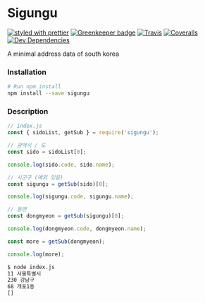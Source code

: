 # Sigungu

[![styled with prettier](https://img.shields.io/badge/styled_with-prettier-ff69b4.svg)](https://github.com/prettier/prettier)
[![Greenkeeper badge](https://badges.greenkeeper.io/alexjoverm/typescript-library-starter.svg)](https://greenkeeper.io/)
[![Travis](https://img.shields.io/travis/alexjoverm/typescript-library-starter.svg)](https://travis-ci.org/alexjoverm/typescript-library-starter)
[![Coveralls](https://img.shields.io/coveralls/alexjoverm/typescript-library-starter.svg)](https://coveralls.io/github/alexjoverm/typescript-library-starter)
[![Dev Dependencies](https://david-dm.org/alexjoverm/typescript-library-starter/dev-status.svg)](https://david-dm.org/alexjoverm/typescript-library-starter?type=dev)


A minimal address data of south korea

### Installation
```bash
# Run npm install
npm install --save sigungu
```

### Description

```js
// index.js
const { sidoList, getSub } = require('sigungu');

// 광역시 / 도
const sido = sidoList[0];

console.log(sido.code, sido.name);

// 시군구 (예외 있음)
const sigungu = getSub(sido)[0];

console.log(sigungu.code, sigungu.name);

// 동면
const dongmyeon = getSub(sigungu)[0];

console.log(dongmyeon.code, dongmyeon.name);

const more = getSub(dongmyeon);

console.log(more);
```
```sh
$ node index.js
11 서울특별시
230 강남구
68 개포1동
[]
```